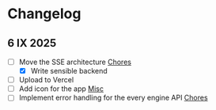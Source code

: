 # Changelog

## 6 IX 2025
- [ ] Move the SSE architecture [Chores](#chores)
  - [x] Write sensible backend 
- [ ] Upload to Vercel
- [ ] Add icon for the app [Misc](#misc)
- [ ] Implement error handling for the every engine API [Chores](#chores)
